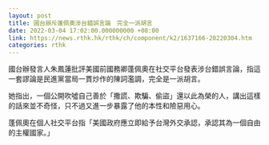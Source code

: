 ```yaml
---
layout: post
title: 國台辦斥蓬佩奧涉台錯誤言論　完全一派胡言
date: 2022-03-04 17:02:00.000000000 +08:00
link: https://news.rthk.hk/rthk/ch/component/k2/1637166-20220304.htm
categories: rthk
---
```


國台辦發言人朱鳳蓮批評美國前國務卿蓬佩奧在社交平台發表涉台錯誤言論，指這一套謬論是民進黨當局一貫炒作的陳詞濫調，完全是一派胡言。

她指出，一個公開吹噓自己善於「撒謊、欺騙、偷盜」還以此為榮的人，講出這樣的話來並不奇怪，只不過又進一步暴露了他的本性和險惡用心。

蓬佩奧在個人社交平台指「美國政府應立即給予台灣外交承認，承認其為一個自由的主權國家。」

